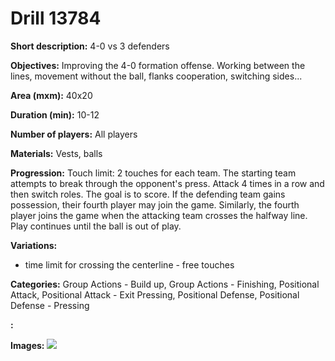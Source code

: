 # Drill 13784

**Short description:**
4-0 vs 3 defenders

**Objectives:**
Improving the 4-0 formation offense. Working between the lines, movement without the ball, flanks cooperation, switching sides...

**Area (mxm):**
40x20

**Duration (min):**
10-12

**Number of players:**
All players

**Materials:**
Vests, balls

**Progression:**
Touch limit: 2 touches for each team. The starting team attempts to break through the opponent's press. Attack 4 times in a row and then switch roles. The goal is to score. If the defending team gains possession, their fourth player may join the game. Similarly, the fourth player joins the game when the attacking team crosses the halfway line. Play continues until the ball is out of play.

**Variations:**
- time limit for crossing the centerline - free touches

**Categories:**
Group Actions - Build up, Group Actions - Finishing, Positional Attack, Positional Attack - Exit Pressing, Positional Defense, Positional Defense - Pressing

**:**


**Images:**
![](https://www.coachingfutsal.com/\images\6ba91f61-5661-4cee-835b-1e0a93bf8459_4-0.png)

